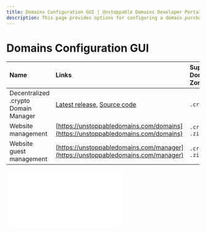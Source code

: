 ```yaml
---
title: Domains Configuration GUI | Unstoppable Domains Developer Portal
description: This page provides options for configuring a domain purchased from UD.
---
```


# Domains Configuration GUI

| Name                                 | Links                                                                                                                                           | Supported Domain Zones | Supported networks   |
| :----------------------------------- | :---------------------------------------------------------------------------------------------------------------------------------------------- | :--------------------- | :------------------- |
| Decentralized .crypto Domain Manager | [Latest release](https://github.com/aquiladev/manage-dot-crypto/releases/latest), [Source code](https://github.com/aquiladev/manage-dot-crypto) | `.crypto`              | `mainnet`, `testnet` |
| Website management                   | [https://unstoppabledomains.com/domains](https://unstoppabledomains.com/domains)                                                                | `.crypto`, `.zil`      | `mainnet`            |
| Website guest management             | [https://unstoppabledomains.com/manager](https://unstoppabledomains.com/manager)                                                                | `.crypto`, `.zil`      | `mainnet`            |

<embed src="/snippets/_discord.md" />
